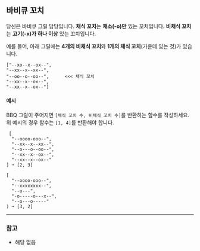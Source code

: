 ## 바비큐 꼬치

당신은 바비큐 그릴 담당입니다. **채식 꼬치**는 **채소(-o)만** 있는 꼬치입니다. **비채식 꼬치**는 **고기(-x)가 하나 이상** 있는 꼬치입니다.

예를 들어, 아래 그릴에는 **4개의 비채식 꼬치**와 **1개의 채식 꼬치**(가운데 있는 것)가 있습니다.

```text
["--xo--x--ox--",
"--xx--x--xx--",
"--oo--o--oo--",      <<< 채식 꼬치
"--xx--x--ox--",
"--xx--x--ox--"]
```

#### 예시

BBQ 그릴이 주어지면 `[채식 꼬치 수, 비채식 꼬치 수]`를 반환하는 함수를 작성하세요. 위 예시의 경우 함수는 `[1, 4]`를 반환해야 합니다.

```text
 [
  "--oooo-ooo--",
  "--xx--x--xx--",
  "--o---o--oo--",
  "--xx--x--ox--",
  "--xx--x--ox--"
] ➞ [2, 3]

[
  "--oooo-ooo--",
  "--xxxxxxxx--",
  "--o---",
  "-o-----o---x--",
  "--o---o-----"
) ➞ [3, 2]
```

---

### 참고

- 해당 없음
